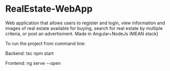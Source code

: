 # RealEstate-WebApp
Web application that allows users to register and login, view information and images of real estate available for buying, search for real estate by multiple criteria, or post an advertisment. Made in Angular+NodeJs (MEAN stack)

To run the project from command line:

Backend:
  tsc
  npm start

Frontend:
  ng serve --open


